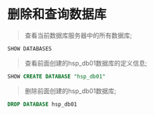 # 删除和查询数据库

> 查看当前数据库服务器中的所有数据库;  <br> 
```sql
SHOW DATABASES
```

> 查看前面创建的hsp_db01数据库的定义信息;  <br> 
```sql
SHOW CREATE DATABASE "hsp_db01"
```

> 删除前面创建的hsp_db01数据库;  <br> 
```sql
DROP DATABASE hsp_db01
```
